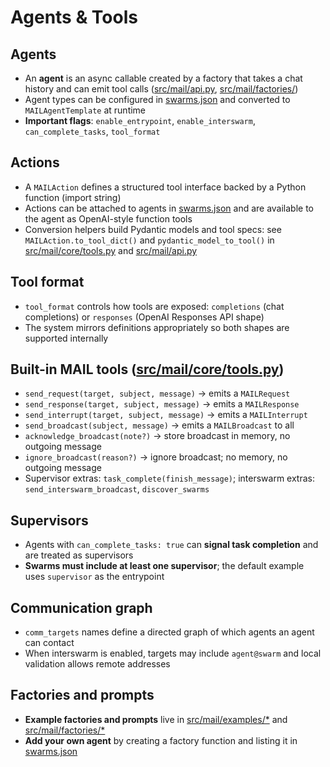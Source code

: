 # Agents & Tools

## Agents
- An **agent** is an async callable created by a factory that takes a chat history and can emit tool calls ([src/mail/api.py](/src/mail/api.py), [src/mail/factories/](/src/mail/factories/__init__.py))
- Agent types can be configured in [swarms.json](/swarms.json) and converted to `MAILAgentTemplate` at runtime
- **Important flags**: `enable_entrypoint`, `enable_interswarm`, `can_complete_tasks`, `tool_format`

## Actions
- A `MAILAction` defines a structured tool interface backed by a Python function (import string)
- Actions can be attached to agents in [swarms.json](/swarms.json) and are available to the agent as OpenAI-style function tools
- Conversion helpers build Pydantic models and tool specs: see `MAILAction.to_tool_dict()` and `pydantic_model_to_tool()` in [src/mail/core/tools.py](/src/mail/core/tools.py) and [src/mail/api.py](/src/mail/api.py)

## Tool format
- `tool_format` controls how tools are exposed: `completions` (chat completions) or `responses` (OpenAI Responses API shape)
- The system mirrors definitions appropriately so both shapes are supported internally

## Built-in MAIL tools ([src/mail/core/tools.py](/src/mail/core/tools.py))
- `send_request(target, subject, message)` → emits a `MAILRequest`
- `send_response(target, subject, message)` → emits a `MAILResponse`
- `send_interrupt(target, subject, message)` → emits a `MAILInterrupt`
- `send_broadcast(subject, message)` → emits a `MAILBroadcast` to all
- `acknowledge_broadcast(note?)` → store broadcast in memory, no outgoing message
- `ignore_broadcast(reason?)` → ignore broadcast; no memory, no outgoing message
- Supervisor extras: `task_complete(finish_message)`; interswarm extras: `send_interswarm_broadcast`, `discover_swarms`

## Supervisors
- Agents with `can_complete_tasks: true` can **signal task completion** and are treated as supervisors
- **Swarms must include at least one supervisor**; the default example uses `supervisor` as the entrypoint

## Communication graph
- `comm_targets` names define a directed graph of which agents an agent can contact
- When interswarm is enabled, targets may include `agent@swarm` and local validation allows remote addresses

## Factories and prompts
- **Example factories and prompts** live in [src/mail/examples/*](/src/mail/examples/__init__.py) and [src/mail/factories/*](/src/mail/factories/__init__.py)
- **Add your own agent** by creating a factory function and listing it in [swarms.json](/swarms.json)

